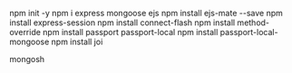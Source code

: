 npm init -y
npm i express mongoose ejs
npm install ejs-mate --save
npm install express-session
npm install connect-flash
npm install method-override
npm install passport passport-local
npm install passport-local-mongoose
npm install joi

mongosh
